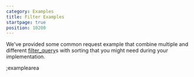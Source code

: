 ```yaml
---
category: Examples
title: Filter Examples
startpage: true
position: 10200
---
```


We've provided some common request example that combine multiple and different [filter_query](#filter-queries/overview)s with sorting that you might need during your implementation.

;examplearea


